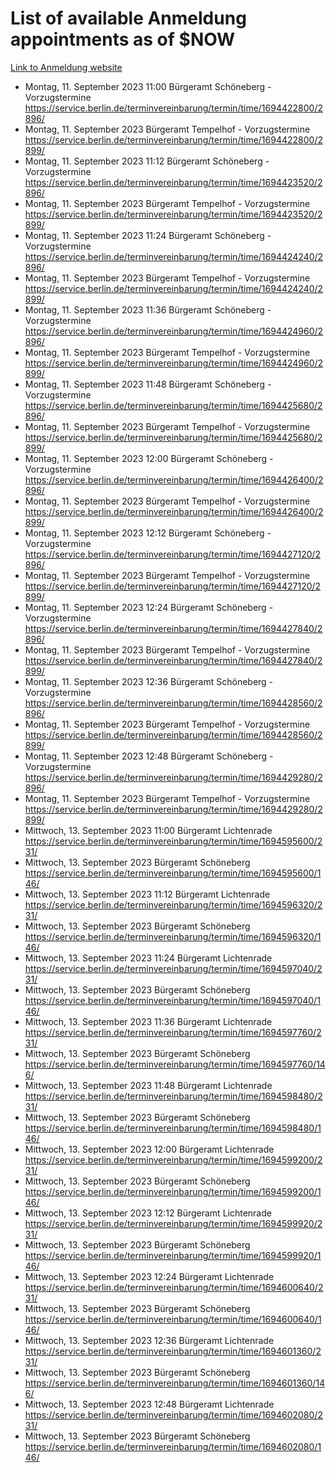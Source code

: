 # List of available Anmeldung appointments as of $NOW
[Link to Anmeldung website](https://service.berlin.de/terminvereinbarung/termin/tag.php?termin=1&anliegen[]=120686&dienstleisterlist=122210,122217,327316,122219,327312,122227,327314,122231,327346,122243,327348,122254,122252,329742,122260,329745,122262,329748,122271,327278,122273,327274,122277,327276,330436,122280,327294,122282,327290,122284,327292,122291,327270,122285,327266,122286,327264,122296,327268,150230,329760,122297,327286,122294,327284,122312,329763,122314,329775,122304,327330,122311,327334,122309,327332,317869,122281,327352,122279,329772,122283,122276,327324,122274,327326,122267,329766,122246,327318,122251,327320,122257,327322,122208,327298,122226,327300&herkunft=http%3A%2F%2Fservice.berlin.de%2Fdienstleistung%2F120686%2F)
- Montag, 11. September 2023 11:00 Bürgeramt Schöneberg - Vorzugstermine https://service.berlin.de/terminvereinbarung/termin/time/1694422800/2896/
- Montag, 11. September 2023  Bürgeramt Tempelhof - Vorzugstermine https://service.berlin.de/terminvereinbarung/termin/time/1694422800/2899/
- Montag, 11. September 2023 11:12 Bürgeramt Schöneberg - Vorzugstermine https://service.berlin.de/terminvereinbarung/termin/time/1694423520/2896/
- Montag, 11. September 2023  Bürgeramt Tempelhof - Vorzugstermine https://service.berlin.de/terminvereinbarung/termin/time/1694423520/2899/
- Montag, 11. September 2023 11:24 Bürgeramt Schöneberg - Vorzugstermine https://service.berlin.de/terminvereinbarung/termin/time/1694424240/2896/
- Montag, 11. September 2023  Bürgeramt Tempelhof - Vorzugstermine https://service.berlin.de/terminvereinbarung/termin/time/1694424240/2899/
- Montag, 11. September 2023 11:36 Bürgeramt Schöneberg - Vorzugstermine https://service.berlin.de/terminvereinbarung/termin/time/1694424960/2896/
- Montag, 11. September 2023  Bürgeramt Tempelhof - Vorzugstermine https://service.berlin.de/terminvereinbarung/termin/time/1694424960/2899/
- Montag, 11. September 2023 11:48 Bürgeramt Schöneberg - Vorzugstermine https://service.berlin.de/terminvereinbarung/termin/time/1694425680/2896/
- Montag, 11. September 2023  Bürgeramt Tempelhof - Vorzugstermine https://service.berlin.de/terminvereinbarung/termin/time/1694425680/2899/
- Montag, 11. September 2023 12:00 Bürgeramt Schöneberg - Vorzugstermine https://service.berlin.de/terminvereinbarung/termin/time/1694426400/2896/
- Montag, 11. September 2023  Bürgeramt Tempelhof - Vorzugstermine https://service.berlin.de/terminvereinbarung/termin/time/1694426400/2899/
- Montag, 11. September 2023 12:12 Bürgeramt Schöneberg - Vorzugstermine https://service.berlin.de/terminvereinbarung/termin/time/1694427120/2896/
- Montag, 11. September 2023  Bürgeramt Tempelhof - Vorzugstermine https://service.berlin.de/terminvereinbarung/termin/time/1694427120/2899/
- Montag, 11. September 2023 12:24 Bürgeramt Schöneberg - Vorzugstermine https://service.berlin.de/terminvereinbarung/termin/time/1694427840/2896/
- Montag, 11. September 2023  Bürgeramt Tempelhof - Vorzugstermine https://service.berlin.de/terminvereinbarung/termin/time/1694427840/2899/
- Montag, 11. September 2023 12:36 Bürgeramt Schöneberg - Vorzugstermine https://service.berlin.de/terminvereinbarung/termin/time/1694428560/2896/
- Montag, 11. September 2023  Bürgeramt Tempelhof - Vorzugstermine https://service.berlin.de/terminvereinbarung/termin/time/1694428560/2899/
- Montag, 11. September 2023 12:48 Bürgeramt Schöneberg - Vorzugstermine https://service.berlin.de/terminvereinbarung/termin/time/1694429280/2896/
- Montag, 11. September 2023  Bürgeramt Tempelhof - Vorzugstermine https://service.berlin.de/terminvereinbarung/termin/time/1694429280/2899/
- Mittwoch, 13. September 2023 11:00 Bürgeramt Lichtenrade https://service.berlin.de/terminvereinbarung/termin/time/1694595600/231/
- Mittwoch, 13. September 2023  Bürgeramt Schöneberg https://service.berlin.de/terminvereinbarung/termin/time/1694595600/146/
- Mittwoch, 13. September 2023 11:12 Bürgeramt Lichtenrade https://service.berlin.de/terminvereinbarung/termin/time/1694596320/231/
- Mittwoch, 13. September 2023  Bürgeramt Schöneberg https://service.berlin.de/terminvereinbarung/termin/time/1694596320/146/
- Mittwoch, 13. September 2023 11:24 Bürgeramt Lichtenrade https://service.berlin.de/terminvereinbarung/termin/time/1694597040/231/
- Mittwoch, 13. September 2023  Bürgeramt Schöneberg https://service.berlin.de/terminvereinbarung/termin/time/1694597040/146/
- Mittwoch, 13. September 2023 11:36 Bürgeramt Lichtenrade https://service.berlin.de/terminvereinbarung/termin/time/1694597760/231/
- Mittwoch, 13. September 2023  Bürgeramt Schöneberg https://service.berlin.de/terminvereinbarung/termin/time/1694597760/146/
- Mittwoch, 13. September 2023 11:48 Bürgeramt Lichtenrade https://service.berlin.de/terminvereinbarung/termin/time/1694598480/231/
- Mittwoch, 13. September 2023  Bürgeramt Schöneberg https://service.berlin.de/terminvereinbarung/termin/time/1694598480/146/
- Mittwoch, 13. September 2023 12:00 Bürgeramt Lichtenrade https://service.berlin.de/terminvereinbarung/termin/time/1694599200/231/
- Mittwoch, 13. September 2023  Bürgeramt Schöneberg https://service.berlin.de/terminvereinbarung/termin/time/1694599200/146/
- Mittwoch, 13. September 2023 12:12 Bürgeramt Lichtenrade https://service.berlin.de/terminvereinbarung/termin/time/1694599920/231/
- Mittwoch, 13. September 2023  Bürgeramt Schöneberg https://service.berlin.de/terminvereinbarung/termin/time/1694599920/146/
- Mittwoch, 13. September 2023 12:24 Bürgeramt Lichtenrade https://service.berlin.de/terminvereinbarung/termin/time/1694600640/231/
- Mittwoch, 13. September 2023  Bürgeramt Schöneberg https://service.berlin.de/terminvereinbarung/termin/time/1694600640/146/
- Mittwoch, 13. September 2023 12:36 Bürgeramt Lichtenrade https://service.berlin.de/terminvereinbarung/termin/time/1694601360/231/
- Mittwoch, 13. September 2023  Bürgeramt Schöneberg https://service.berlin.de/terminvereinbarung/termin/time/1694601360/146/
- Mittwoch, 13. September 2023 12:48 Bürgeramt Lichtenrade https://service.berlin.de/terminvereinbarung/termin/time/1694602080/231/
- Mittwoch, 13. September 2023  Bürgeramt Schöneberg https://service.berlin.de/terminvereinbarung/termin/time/1694602080/146/
